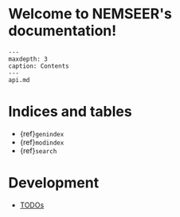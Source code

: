
# Welcome to NEMSEER's documentation!

```{toctree}
---
maxdepth: 3
caption: Contents
---
api.md
```

# Indices and tables

- {ref}`genindex`
- {ref}`modindex`
- {ref}`search`

# Development
- [TODOs](todo.md)
